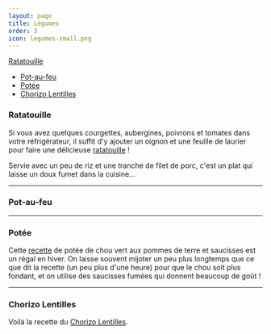 ```yaml
---
layout: page
title: Légumes
order: 3
icon: legumes-small.png
---
```


[Ratatouille](/legumes#ratatouille)
- [Pot-au-feu](/legumes#potaufeu)
- [Potée](/legumes#potee)
- [Chorizo Lentilles](/legumes#chorizo-lentilles)


### <a name="ratatouille"></a> Ratatouille

Si vous avez quelques courgettes, aubergines, poivrons et tomates dans votre réfrigérateur, il suffit d'y ajouter un oignon et une feuille de laurier pour faire une délicieuse [ratatouille](http://www.odelices.com/recette/ratatouille-provencale-r1051/) !

Servie avec un peu de riz et une tranche de filet de porc, c'est un plat qui laisse un doux fumet dans la cuisine...

_______________________

### <a name="potaufeu"></a> Pot-au-feu

_______________________

### <a name="potee"></a> Potée

Cette [recette](http://www.odelices.com/recette/potee-de-chou-vert-aux-pommes-de-terre-et-saucisses-hollande-r3226/) de potée de chou vert aux pommes de terre et saucisses est un régal en hiver. On laisse souvent mijoter un peu plus longtemps que ce que dit la recette (un peu plus d'une heure) pour que le chou soit plus fondant, et on utilise des saucisses fumées qui donnent beaucoup de goût !

_______________________

### <a name="chorizo-lentilles"></a> Chorizo Lentilles

Voilà la recette du [Chorizo Lentilles](/public/chorizo-lentilles.pdf).
